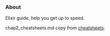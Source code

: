 
### About

Elixir guide, help you get up to speed.

chap2_cheatsheets.md copy from [cheatsheets](https://github.com/rstacruz/cheatsheets).